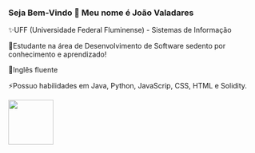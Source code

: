 ### Seja Bem-Vindo 👋 Meu nome é João Valadares

✨UFF (Universidade Federal Fluminense) - Sistemas de Informação

🔭Estudante na área de Desenvolvimento de Software sedento por conhecimento e aprendizado!

💬Inglês fluente

⚡Possuo habilidades em Java, Python, JavaScrip, CSS, HTML e Solidity.

<img height="90em" src="https://github-readme-stats.vercel.app/api/top-langs/?username=joao-valadares&layout=compact&langs_count=7&theme=dracula"/>

<!--
**joao-valadares/joao-valadares** is a ✨ _special_ ✨ repository because its `README.md` (this file) appears on your GitHub profile.

Here are some ideas to get you started:

- 🔭 I’m currently working on ...
- 🌱 I’m currently learning ...
- 👯 I’m looking to collaborate on ...
- 🤔 I’m looking for help with ...
- 💬 Ask me about ...
- 📫 How to reach me: ...
- 😄 Pronouns: ...
- ⚡ Fun fact: ...
-->
